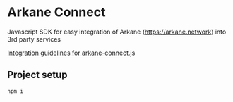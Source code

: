 Arkane Connect
===

Javascript SDK for easy integration of Arkane (https://arkane.network) into 3rd party services

[Integration guidelines for arkane-connect.js](src/connect/README.md)


## Project setup

```
npm i
```
